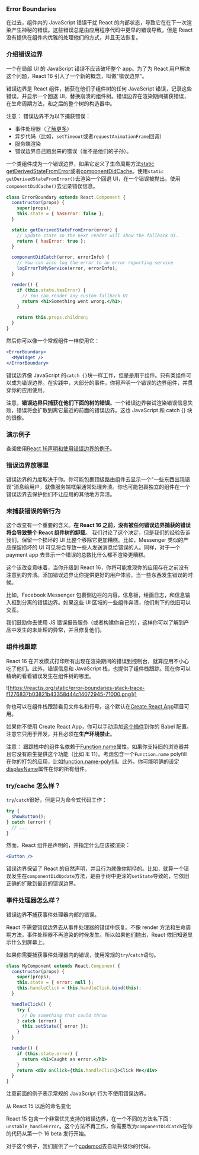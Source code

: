 ### Error Boundaries

在过去，组件内的 JavaScript 错误干扰 React 的内部状态，导致它在在下一次渲染产生神秘的错误。这些错误总是由应用程序代码中更早的错误导致，但是 React 没有提供在组件内优雅的处理他们的方式，并且无法恢复。

### 介绍错误边界
一个在局部 UI 的 JavaScript 错误不应该破坏整个 app。为了为 React 用户解决这个问题，React 16 引入了一个新的概念，叫做"错误边界"。

错误边界是 React 组件，捕获在他们子组件树的任何 JavaScript 错误，记录这些错误，并显示一个回退 UI，替换崩溃的组件树。错误边界在渲染期间捕获错误，在生命周期方法，和之后的整个树的构造器中。

注意：
错误边界不为以下捕获错误：
- 事件处理器（[了解更多]()）
- 异步代码（比如，`setTimeout`或者`requestAnimationFrame`回调）
- 服务端渲染
- 错误边界自己跑出来的错误（而不是他们的子孙）。

一个类组件成为一个错误边界，如果它定义了生命周期方法[static getDerivedStateFromError]()或者[componentDidCache]()。使用`static getDerivedStateFromError()`去渲染一个回退 UI，在一个错误被抛出。使用`componentDidCache()`去记录错误信息。
```jsx harmony
class ErrorBoundary extends React.Component {
  constructor(props) {
    super(props);
    this.state = { hasError: false };
  }

  static getDerivedStateFromError(error) {
    // Update state so the next render will show the fallback UI.
    return { hasError: true };
  }

  componentDidCatch(error, errorInfo) {
    // You can also log the error to an error reporting service
    logErrorToMyService(error, errorInfo);
  }

  render() {
    if (this.state.hasError) {
      // You can render any custom fallback UI
      return <h1>Something went wrong.</h1>;
    }

    return this.props.children; 
  }
}
```
然后你可以像一个常规组件一样使用它：
```jsx harmony
<ErrorBoundary>
  <MyWidget />
</ErrorBoundary>
```
错误边界像 JavaScript 的`catch {}`块一样工作，但是是用于组件。只有类组件可以成为错误边界。在实践中，大部分的事件，你将声明一个错误的边界组件，并贯穿你的应用使用。

注意，**错误边界只捕获在他们下面的树的错误**。一个错误边界尝试渲染错误信息失败，错误将会扩散到离它最近的前面的错误边界。这也 JavaScript 和 catch {} 块的很像。

### 演示例子
查阅使用[React 16]()[声明和使用错误边界的例子]()。

### 错误边界放哪里

错误边界的力度取决于你。你可能包裹顶级路由组件去显示一个"一些东西出现错误"消息给用户，就像服务端框架通常处理奔溃。你也可能包裹独立的组件在一个错误边界去保护他们不让应用的其他地方奔溃。

### 未捕获错误的新行为
这个改变有一个重要的含义。**在 React 16 之前，没有被任何错误边界捕获的错误将会导致整个 React 组件树的卸载**。
我们讨论了这个决定，但是我们的经验告诉我们，保留一个损坏的 UI 比整个移除它更加糟糕。比如，Messenger 类似的产品保留损坏的 UI 可见将会导致一些人发送消息给错误的人。同样，对于一个 payment app 去显示一个错误的总数比什么都不渲染更糟糕。

这个该改变意味着，当你升级到 React 16，你将可能发现你的应用存在之前没有注意到的奔溃。添加错误边界让你提供更好的用户体验，当一些东西发生错误的时候。

比如，Facebook Messenger 包裹侧边栏的内容，信息板，绘画日志，和信息输入框到分离的错误边界。如果这些 UI 区域的一些组件奔溃，他们剩下的依旧可以交互。


我们鼓励你去使用 JS 错误报告服务（或者构建你自己的），这样你可以了解到产品中发生的未处理的异常，并且修复他们。

### 组件栈跟踪
React 16 在开发模式打印所有出现在渲染期间的错误到控制台，就算应用不小心吃了他们。此外，错误信息和 JavaScript 栈，也提供了组件栈跟踪。现在你可以精确的看看错误发生在组件树的哪里。

![https://reactjs.org/static/error-boundaries-stack-trace-f1276837b03821b43358d44c14072945-71000.png]()

你也可以在组件栈跟踪看见文件名和行号。这个默认在[Create React App]()项目可用。

如果你不使用 Create React App，你可以手动添加[这个插件]()到你的 Babel 配置。注意它只用于开发，并且必须在**生产环境禁止**。

注意：
跟踪栈中的组件名依赖于[Function.name]()属性。如果你支持旧的浏览器并且它没有原生提供这个功能（比如 IE 11）。考虑包含一个`Function.name` polyfill 在你的打包的应用，比如[function.name-polyfill]()。此外，你可能明确的设定[displayName]()属性在你的所有组件。


### try/cache 怎么样？
`try`/`catch`很好，但是只为命令式代码工作：
```jsx harmony
try {
  showButton();
} catch (error) {
  // ...
}
```
然而，React 组件是声明的，并指定什么应该被渲染：
```jsx harmony
<Button />
```

错误边界保留了 React 的自然声明，并且行为就像你期待的。比如，就算一个错误发生在`componentDidUpdate`方法，是由于树中更深的`setState`导致的，它依旧正确的扩散到最近的错误边界。

### 事件处理器怎么样？
错误边界**不**捕获事件处理器内部的错误。  

React 不需要错误边界去从事件处理器的错误中恢复。不像 render 方法和生命周期方法，事件处理器不再渲染的时候发生。所以如果他们抛出，React 依旧知道显示什么到屏幕上。

如果你需要捕获事件处理器内的错误，使用常规的`try`/`catch`语句。
```jsx harmony
class MyComponent extends React.Component {
  constructor(props) {
    super(props);
    this.state = { error: null };
    this.handleClick = this.handleClick.bind(this);
  }

  handleClick() {
    try {
      // Do something that could throw
    } catch (error) {
      this.setState({ error });
    }
  }

  render() {
    if (this.state.error) {
      return <h1>Caught an error.</h1>
    }
    return <div onClick={this.handleClick}>Click Me</div>
  }
}
```

注意前面的例子表示常规的 JavaScript 行为不使用错误边界。

从 React 15 以后的命名变化

React 15 包含一个非常优先支持的错误边界，在一个不同的方法名下面：`unstable_handleError`。这个方法不再工作，你需要改为`componentDidCatch`在你的代码从第一个 16 beta 发行开始。

对于这个例子，我们提供了一个[codemod]()去自动升级你的代码。












